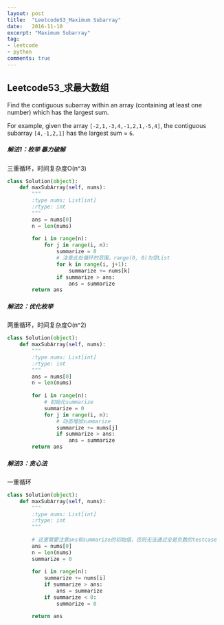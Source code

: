 ```yaml
---
layout: post
title:  "Leetcode53_Maximum Subarray"
date:   2016-11-10
excerpt: "Maximum Subarray"
tag:
- leetcode
- python
comments: true
---
```


## Leetcode53_求最大数组

Find the contiguous subarray within an array (containing at least one number) which has the largest sum.

For example, given the array `[-2,1,-3,4,-1,2,1,-5,4]`,
the contiguous subarray `[4,-1,2,1]` has the largest sum = `6`.

##### 解法1：枚举 暴力破解

三重循环，时间复杂度O(n^3)

```python
class Solution(object):
    def maxSubArray(self, nums):
        """
        :type nums: List[int]
        :rtype: int
        """
        ans = nums[0]
        n = len(nums)
        
        for i in range(n):
            for j in range(i, n):
                summarize = 0
                # 注意此处循环的范围，range(0, 0)为空List
                for k in range(i, j+1):
                    summarize += nums[k]
                if summarize > ans:
                    ans = summarize
        return ans
```

##### 解法2：优化枚举 

两重循环，时间复杂度O(n^2)

```python
class Solution(object):
    def maxSubArray(self, nums):
        """
        :type nums: List[int]
        :rtype: int
        """
        ans = nums[0]
        n = len(nums)
        
        for i in range(n):
            # 初始化summarize
            summarize = 0
            for j in range(i, n):
                # 动态增加summarize
                summarize += nums[j]
                if summarize > ans:
                    ans = summarize
        return ans
```

##### 解法3：贪心法

一重循环

```python
class Solution(object):
    def maxSubArray(self, nums):
        """
        :type nums: List[int]
        :rtype: int
        """
        
        # 这里需要注意ans和summarize的初始值，否则无法通过全是负数的testcase
        ans = nums[0]
        n = len(nums)
        summarize = 0
        
        for i in range(n):
            summarize += nums[i]
            if summarize > ans:
                ans = summarize
            if summarize < 0:
                summarize = 0

        return ans
```

